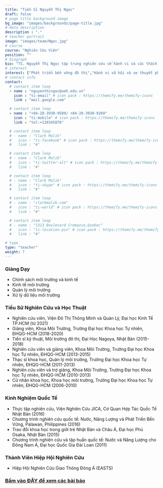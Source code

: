 ```yaml
---
title: "Tiến Sĩ Nguyễn Thị Ngọc"
draft: false
# page title background image
bg_image: "images/backgrounds/page-title.jpg"
# meta description
description : "."
# teacher portrait
image: "images/team/Ngoc.jpg"
# course
course: "Nghiên Cứu Viên"
position: ""
# biograph
bio: "TS. Nguyễn Thị Ngọc tập trung nghiên cứu về hành vi và các thách thức cho sự phát triển bền vững khu vực đô thị. Hiện tại, cô đang thực hiện các nghiên cứu về hành vi di chuyển và giáo dục môi trường."
# interest
interest: ["Phát triển bền vững đô thị","Hành vi xã hội và sự thuyết phục thay đổi hành vi","Ảnh hưởng của các yếu tố kinh tế và xã hội đến các vấn đề môi trường","Giáo dục môi trường","Khoa học dữ liệu ứng dụng trong đánh giá chính sách môi trường"]
# contact info
contact:
  # contact item loop
  - name : "nguyenthingoc@ueh.edu.vn"
    icon : "ti-email" # icon pack : https://themify.me/themify-icons
    link : "mail.google.com"

  # contact item loop
  - name : "+84-28-3930-9589/ +84-28-3930-9269"
    icon : "ti-mobile" # icon pack : https://themify.me/themify-icons
    link : "tel:+120345876"

  # contact item loop
  # - name : "Clark Malik"
  #   icon : "ti-facebook" # icon pack : https://themify.me/themify-icons
  #   link : "#"

  # contact item loop
  # - name : "Clark Malik"
  #   icon : "ti-twitter-alt" # icon pack : https://themify.me/themify-icons
  #   link : "#"

  # contact item loop
  # - name : "Clark Malik"
  #   icon : "ti-skype" # icon pack : https://themify.me/themify-icons
  #   link : "#"

  # contact item loop
  # - name : "clarkmalik.com"
  #   icon : "ti-world" # icon pack : https://themify.me/themify-icons
  #   link : "#"

  # contact item loop
  # - name : "1313 Boulevard Cremazie,Quebec"
  #   icon : "ti-location-pin" # icon pack : https://themify.me/themify-icons
  #   link : "#"

# type
type: "teacher"
weight: 7
---
```


### Giảng Dạy

* Chính sách môi trường và kinh tế
* Kinh tế môi trường
* Quản lý môi trường
* Xử lý dữ liệu môi trường


### Tiểu Sử Nghiên Cứu và Học Thuật
* Nghiên cứu viên, Viện Đô Thị Thông Minh và Quản Lý, Đại học Kinh Tế TP.HCM (từ 2021)
* Giảng viên, Khoa Môi Trường, Trường Đại học Khoa học Tự nhiên, ĐHQG-HCM (2018-2020)
* Tiến sĩ kỹ thuật, Môi trường đô thị, Đại Học Nagoya, Nhật Bản (2015-2018)
* Nghiên cứu viên và giảng viên, Khoa Môi Trường, Trường Đại học Khoa học Tự nhiên, ĐHQG-HCM (2013-2015)
* Thạc sĩ khoa học, Quản lý môi trường, Trường Đại học Khoa học Tự nhiên, ĐHQG-HCM (2011-2013)
* Nghiên cứu viên và trợ giảng, Khoa Môi Trường, Trường Đại học Khoa học Tự nhiên, ĐHQG-HCM (2010-2013)
* Cử nhân khoa học, Khoa học môi trường, Trường Đại học Khoa học Tự nhiên, ĐHQG-HCM (2006-2010)


### Kinh Nghiệm Quốc Tế
* Thực tập nghiên cứu, Viện Nghiên Cứu JICA, Cơ Quan Hợp Tác Quốc Tế Nhật Bản (2016)
* Chương trình nghiên cứu quốc tế: Nước, Năng Lượng và Phát Triển Bền Vững, Palawan, Philippines (2016)
* Trao đổi khoa học trong giới trẻ Nhật Bản và Châu Á, Đại học Phủ Osaka, Nhật Bản (2015)
* Chương trình nghiên cứu và tập huấn quốc tế: Nước và Năng Lượng cho Đông Nam Á, Đại học Quốc Gia Đài Loan (2011)


### Thành Viên Hiệp Hội Nghiên Cứu
* Hiệp Hội Nghiên Cứu Giao Thông Đông Á (EASTS)


### [Bấm vào ĐÂY để xem các bài báo](https://scholar.google.com/citations?user=ssVKhcMAAAAJ&hl=vi)

